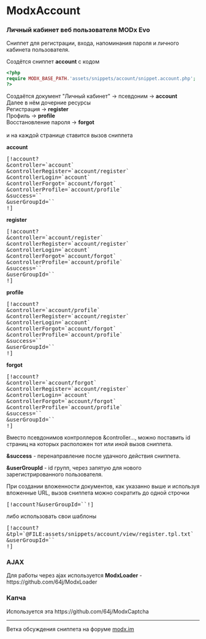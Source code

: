 # ModxAccount
<h3>Личный кабинет веб пользователя MODx Evo</h3>

<p>Сниппет для регистрации, входа, напоминания пароля и личного кабинета пользователя.</p>

<p>Создётся сниппет <b>account</b> с кодом</p>

```php
<?php
require MODX_BASE_PATH.'assets/snippets/account/snippet.account.php';
?>
```

<p>
Создаётся документ "Личный кабинет" -> псевдоним -> <b>account</b> <br>
Далее в нём дочерние ресурсы<br>
Регистрация -> <b>register</b><br>
Профиль -> <b>profile</b><br>
Восстановление пароля -> <b>forgot</b><br>
<br>
и на каждой странице ставится вызов сниппета
</p>

<b>account</b>
<pre>
[!account?
&controller=`account`
&controllerRegister=`account/register`
&controllerLogin=`account`
&controllerForgot=`account/forgot`
&controllerProfile=`account/profile`
&success=``
&userGroupId=``
!]
</pre>

<b>register</b>
<pre>
[!account?
&controller=`account/register`
&controllerRegister=`account/register`
&controllerLogin=`account`
&controllerForgot=`account/forgot`
&controllerProfile=`account/profile`
&success=``
&userGroupId=``
!]
</pre>

<b>profile</b>
<pre>
[!account?
&controller=`account/profile`
&controllerRegister=`account/register`
&controllerLogin=`account`
&controllerForgot=`account/forgot`
&controllerProfile=`account/profile`
&success=``
&userGroupId=``
!]
</pre>

<b>forgot</b>
<pre>
[!account?
&controller=`account/forgot`
&controllerRegister=`account/register`
&controllerLogin=`account`
&controllerForgot=`account/forgot`
&controllerProfile=`account/profile`
&success=``
&userGroupId=``
!]
</pre>

<p>
Вместо псевдонимов контроллеров &controller..., можно поставить id страниц на которых расположен тот или иной вызов сниппета.
</p>
<p>
<b>&success</b> - перенаправление после удачного действия сниппета.
</p>
<p>
<b>&userGroupId</b> - id групп, через запятую для нового зарегистрированного пользователя.
</p>

При создании вложенности документов, как указанно выше и используя вложенные URL, 
вызов сниппета можно сократить до одной строчки
<pre>
[!account?&userGroupId=``!]
</pre>
либо использовать свои шаблоны
<pre>
[!account?
&tpl=`@FILE:assets/snippets/account/view/register.tpl.txt`
&userGroupId=``
!]
</pre>

<h3>AJAX</h3>
<p>Для работы через ajax используется <b>ModxLoader</b> - https://github.com/64j/ModxLoader </p>

<h3>Капча</h3>
<p>Используется эта https://github.com/64j/ModxCaptcha</p>

<hr>
Ветка обсуждения сниппета на форуме <a href="http://modx.im/blog/addons/4750.html" target="_blank">modx.im</a>
